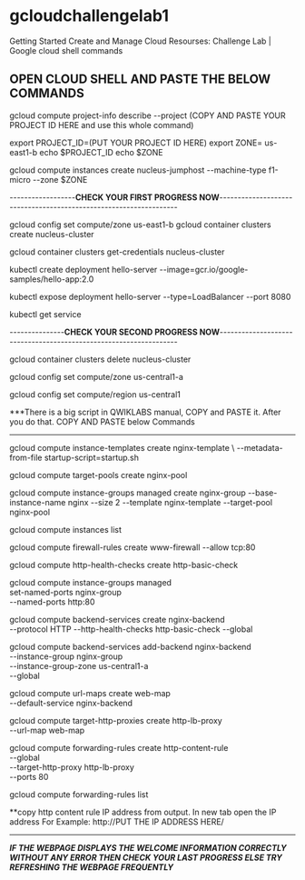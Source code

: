 # gcloudchallengelab1
Getting Started Create and Manage Cloud Resourses: Challenge Lab |  Google cloud shell commands

OPEN CLOUD SHELL AND PASTE THE BELOW COMMANDS 
---------------------------------------------------------------------------------------------------------------------


gcloud compute project-info describe --project  (COPY AND PASTE YOUR PROJECT ID HERE and use this whole command)   


export PROJECT_ID=(PUT YOUR PROJECT ID HERE)
export ZONE= us-east1-b
echo $PROJECT_ID
echo $ZONE


gcloud compute instances create nucleus-jumphost --machine-type f1-micro --zone $ZONE


------------------**CHECK YOUR FIRST PROGRESS NOW**------------------------------------------------------------------ 


gcloud config set compute/zone us-east1-b
gcloud container clusters create nucleus-cluster


gcloud container clusters get-credentials nucleus-cluster

kubectl create deployment hello-server --image=gcr.io/google-samples/hello-app:2.0

kubectl expose deployment hello-server --type=LoadBalancer --port 8080

kubectl get service

---------------**CHECK YOUR SECOND PROGRESS NOW**------------------------------------------------------------------

gcloud container clusters delete nucleus-cluster

gcloud config set compute/zone us-central1-a

gcloud config set compute/region us-central1


***There is a big script in QWIKLABS manual, COPY and PASTE it.
After you do that. COPY AND PASTE below Commands
***

gcloud compute instance-templates create nginx-template \ --metadata-from-file startup-script=startup.sh


gcloud compute target-pools create nginx-pool

gcloud compute instance-groups managed create nginx-group --base-instance-name nginx --size 2 --template nginx-template --target-pool nginx-pool

gcloud compute instances list

gcloud compute firewall-rules create www-firewall --allow tcp:80

gcloud compute http-health-checks create http-basic-check


gcloud compute instance-groups managed \
       set-named-ports nginx-group \
       --named-ports http:80


gcloud compute backend-services create nginx-backend \
      --protocol HTTP --http-health-checks http-basic-check --global


gcloud compute backend-services add-backend nginx-backend \
    --instance-group nginx-group \
    --instance-group-zone us-central1-a \
    --global


gcloud compute url-maps create web-map \
    --default-service nginx-backend



gcloud compute target-http-proxies create http-lb-proxy \
    --url-map web-map


gcloud compute forwarding-rules create http-content-rule \
        --global \
        --target-http-proxy http-lb-proxy \
        --ports 80

gcloud compute forwarding-rules list



**copy http content rule IP address from output.
In new tab open the IP address
For Example:
http://PUT THE IP ADDRESS HERE/
***

***IF THE WEBPAGE DISPLAYS THE WELCOME INFORMATION CORRECTLY WITHOUT ANY ERROR THEN 
CHECK YOUR LAST PROGRESS ELSE TRY REFRESHING THE WEBPAGE FREQUENTLY***















